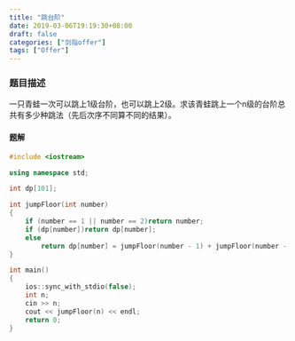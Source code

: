 ```yaml
---
title: "跳台阶"
date: 2019-03-06T19:19:30+08:00
draft: false
categories: ["剑指offer"]
tags: ["Offer"]
---
```


### 题目描述

一只青蛙一次可以跳上1级台阶，也可以跳上2级。求该青蛙跳上一个n级的台阶总共有多少种跳法（先后次序不同算不同的结果）。

#### 题解

```c++
#include <iostream>

using namespace std;

int dp[101];

int jumpFloor(int number)
{
	if (number == 1 || number == 2)return number;
	if (dp[number])return dp[number];
	else
		return dp[number] = jumpFloor(number - 1) + jumpFloor(number - 2);
}

int main()
{
	ios::sync_with_stdio(false);
	int n;
	cin >> n;
	cout << jumpFloor(n) << endl;
	return 0;
}
```